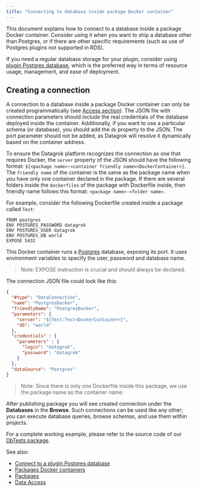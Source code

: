 ```yaml
---
title: "Connecting to database inside package Docker container"
---
```


This document explains how to connect to a database inside a package Docker container. Consider using it
when you want to ship a database other than Postgres, or if there are other specific requirements
(such as use of Postgres plugins not supported in RDS).

If you need a regular database storage for your plugin, consider using [plugin Postgres database](db-in-plugin.md), 
which is the preferred way in terms of resource usage, management, and ease of deployment.

## Creating a connection

A connection to a database inside a package Docker container can only be created programmatically (see [Access section](access-data.md#creating-a-connection)). 
The JSON file with connection parameters should include the real credentials of the database deployed inside the container. Additionally, 
if you want to use a particular schema (or database), you should add the `db` property to the JSON. The port parameter should not be added, 
as Datagrok will resolve it dynamically based on the container address.

To ensure the Datagrok platform recognizes the connection as one that requires Docker, the `server` property of the JSON 
should have the following format: `${<package name>:<container friendly name><DockerContainer>}`. The `friendly name` of 
the container is the same as the package name when you have only one container declared in the package. If there are 
several folders inside the `dockerfiles` of the package with Dockerfile inside, then friendly name follows this format: `<package name>-<folder name>`.

For example, consider the following Dockerfile created inside a package called `Test`:

```shell
FROM postgres
ENV POSTGRES_PASSWORD datagrok
ENV POSTGRES_USER datagrok
ENV POSTGRES_DB world
EXPOSE 5432
```

This Docker container runs a [Postgres](https://www.postgresql.org/) database, exposing its port. It uses environment variables to specify the user, password and database name.

> Note: EXPOSE instruction is crucial and should always be declared.

The connection JSON file could look like this:

```json
{
  "#type": "DataConnection",
  "name": "PostgresDocker",
  "friendlyName": "PostgresDocker",
  "parameters": {
    "server": "${Test:Test<DockerContainer>}",
    "db": "world"
  },
  "credentials" : {
    "parameters" : {
      "login": "datagrok",
      "password": "datagrok"
    }
  },
  "dataSource": "Postgres"
}
```

> Note: Since there is only one Dockerfile inside this package, we use the package name as the container name.

After publishing package you will see created connection under the **Databases** in the **Browse**. Such connections can be used like any other; you can execute database queries, browse schemas, and use them within projects.

For a complete working example, please refer to the source code of our [DbTests package](https://github.com/datagrok-ai/public/tree/master/packages/DBTests).

See also:

- [Connect to a plugin Postgres database](db-in-plugin.md)
- [Packages Docker containers](../packages/docker-containers.md)
- [Packages](../../develop.md#packages)
- [Data Access](./access-data.md)
